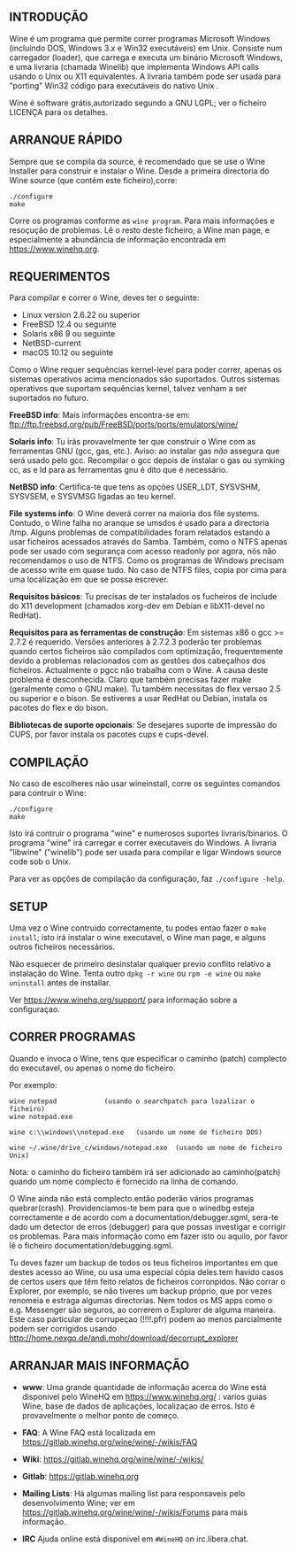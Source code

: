 ## INTRODUÇÃO

Wine é um programa que permite correr programas Microsoft Windows
(incluindo DOS, Windows 3.x e Win32 executáveis) em Unix.
Consiste num carregador (loader), que carrega e executa um binário
Microsoft Windows, e uma livraria (chamada Winelib) que implementa
Windows API calls usando o Unix ou X11 equivalentes. A livraria também
pode ser usada para "porting" Win32 código para executáveis do nativo Unix .

Wine é software grátis,autorizado segundo a GNU LGPL; ver o ficheiro
LICENÇA para os detalhes.

## ARRANQUE RÁPIDO

Sempre que se compila da source, é recomendado que se use o Wine
Installer para construir e instalar o Wine. Desde a primeira directoria
do Wine source (que contém este ficheiro),corre:

```
./configure
make
```

Corre os programas conforme as `wine program`. Para mais
informações e resoçução de problemas. Lê o resto deste ficheiro, a Wine
man page, e especialmente a abundância de informação  encontrada em
https://www.winehq.org.

## REQUERIMENTOS

Para compilar e correr o Wine, deves ter o seguinte:

- Linux version 2.6.22 ou superior
- FreeBSD 12.4 ou seguinte
- Solaris x86 9 ou seguinte
- NetBSD-current
- macOS 10.12 ou seguinte

Como o Wine requer sequências kernel-level para poder correr, apenas
os sistemas operativos acima mencionados são suportados.
Outros sistemas operativos que suportam sequências kernel, talvez
venham a ser suportados no futuro.

**FreeBSD info**:
Mais informações encontra-se em:
ftp://ftp.freebsd.org/pub/FreeBSD/ports/ports/emulators/wine/

**Solaris info**:
Tu irás provavelmente ter que construir o Wine com as ferramentas GNU
(gcc, gas, etc.). Aviso: ao instalar gas *não* assegura que será usado
pelo gcc. Recompilar o gcc depois de instalar o gas ou symking cc, as e
ld para as ferramentas gnu é dito que é necessário.

**NetBSD info**:
Certifica-te que tens as opções USER_LDT, SYSVSHM, SYSVSEM, e SYSVMSG
ligadas ao teu kernel.

**File systems info**:
O Wine deverá correr na maioria dos file systems. Contudo, o Wine falha
no aranque se umsdos é usado para a directoria /tmp. Alguns problemas de
compatibilidades foram relatados estando a usar ficheiros acessados
através do Samba. Também, como o NTFS apenas pode ser usado com
segurança com acesso readonly por agora, nós não recomendamos o uso de
NTFS. Como os programas de Windows precisam de acesso write em quase tudo.
No caso de NTFS files, copia por cima para uma localização em que se
possa escrever.

**Requisitos básicos**:
Tu precisas de ter instalados os fucheiros de include do X11 development
(chamados xorg-dev em Debian e libX11-devel no RedHat).

**Requisitos para as ferramentas de construção**:
Em sistemas x86 o gcc >= 2.7.2 é requerido.
Versões anteriores à 2.7.2.3 poderão ter problemas quando certos
ficheiros são compilados com optimização, frequentemente devido a
problemas relacionados com as gestôes dos cabeçalhos dos ficheiros.
Actualmente o pgcc não trabalha com o Wine. A causa deste problema é
desconhecida.
Claro que também precisas fazer make (geralmente como o GNU make).
Tu também necessitas do flex versao 2.5 ou superior e o bison.
Se estiveres a usar RedHat ou Debian, instala os pacotes do flex e do bison.

**Bibliotecas de suporte opcionais**:
Se desejares suporte de impressão do CUPS, por favor instala os pacotes
cups e cups-devel.

## COMPILAÇÃO

No caso de escolheres não usar wineinstall, corre os seguintes comandos
para contruir o Wine:

```
./configure
make
```

Isto irá contruir o programa "wine" e numerosos suportes livraris/binarios.
O programa "wine" irá carregar e correr executaveis do Windows.
A livraria "libwine" ("winelib") pode ser usada para compilar e ligar
Windows source code sob o Unix.

Para ver as opções de compilação da configuração, faz `./configure -help`.

## SETUP

Uma vez o Wine contruido correctamente, tu podes entao fazer o `make
install`; isto irá instalar o wine executavel, o Wine man page, e alguns
outros ficheiros necessários.

Não esquecer de primeiro desinstalar qualquer previo conflito relativo a
instalação do Wine.
Tenta outro `dpkg -r wine` ou `rpm -e wine` ou `make uninstall` antes de
installar.

Ver https://www.winehq.org/support/ para informação sobre a
configuraçao.

## CORRER PROGRAMAS

Quando e invoca o Wine, tens que especificar o caminho (patch) complecto
do executavel, ou apenas o nome do ficheiro.

Por exemplo:

```
wine notepad			(usando o searchpatch para lozalizar o ficheiro)
wine notepad.exe

wine c:\\windows\\notepad.exe	(usando um nome de ficheiro DOS)

wine ~/.wine/drive_c/windows/notepad.exe  (usando um nome de ficheiro Unix)
```

Nota: o caminho do ficheiro também irá ser adicionado ao caminho(patch)
quando um nome complecto é fornecido na linha de comando.

O Wine ainda não está complecto.então poderão vários programas
quebrar(crash). Providenciamos-te bem para que o winedbg esteja
correctamente e de acordo com a documentation/debugger.sgml, sera-te
dado um detector de erros (debugger) para que possas investigar e
corrigir os problemas.
Para mais informação como em fazer isto ou aquilo, por favor lê o
ficheiro documentation/debugging.sgml.

Tu deves fazer um backup de todos os teus ficheiros importantes em que
destes acesso ao Wine, ou usa uma especial cópia deles.tem havido casos
de certos users que têm feito relatos de ficheiros corronpidos. Não
corrar o Explorer, por exemplo, se não tiveres um backup próprio, que
por vezes renomeia e estraga algumas directorias. Nem todos os MS apps
como o e.g. Messenger são seguros, ao correrem o Explorer de alguma
maneira. Este caso particular de corrupeçao (!$!$!$!$.pfr) podem ao
menos parcialmente podem ser corrigidos usando
http://home.nexgo.de/andi.mohr/download/decorrupt_explorer

## ARRANJAR MAIS INFORMAÇÃO

- **www**: Uma grande quantidade de informação acerca do Wine está disponivel
        pelo WineHQ em https://www.winehq.org/ : varios guias Wine, base de
        dados de aplicações, localizaçao de erros. Isto é provavelmente o
        melhor ponto de começo.

- **FAQ**: A Wine FAQ está localizada em https://gitlab.winehq.org/wine/wine/-/wikis/FAQ

- **Wiki**: https://gitlab.winehq.org/wine/wine/-/wikis/

- **Gitlab**: https://gitlab.winehq.org

- **Mailing Lists**:
	Há algumas mailing list para responsaveis pelo desenvolvimento Wine; ver em
	https://gitlab.winehq.org/wine/wine/-/wikis/Forums para mais informação.

- **IRC** Ajuda online está disponivel em `#WineHQ` on irc.libera.chat.
